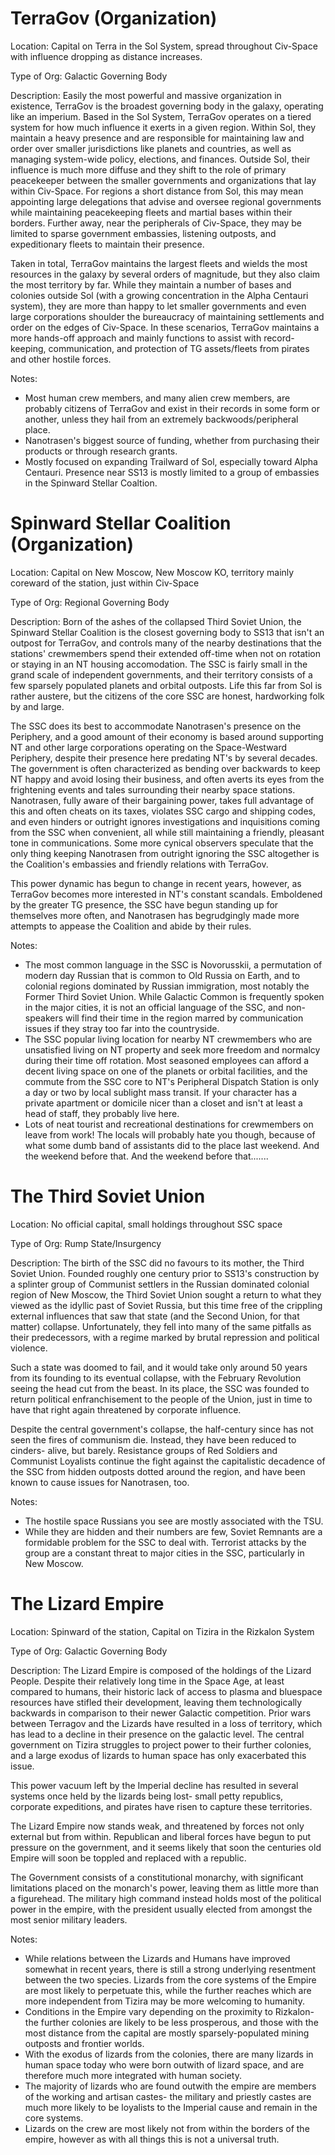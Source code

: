 # TerraGov (Organization)

Location: Capital on Terra in the Sol System, spread throughout Civ-Space with influence dropping as distance increases.

Type of Org: Galactic Governing Body

Description: Easily the most powerful and massive organization in existence, TerraGov is the broadest governing body in the galaxy, operating like an imperium. Based in the Sol System, TerraGov operates on a tiered system for how much influence it exerts in a given region. Within Sol, they maintain a heavy presence and are responsible for maintaining law and order over smaller jurisdictions like planets and countries, as well as managing system-wide policy, elections, and finances. Outside Sol, their influence is much more diffuse and they shift to the role of primary peacekeeper between the smaller governments and organizations that lay within Civ-Space. For regions a short distance from Sol, this may mean appointing large delegations that advise and oversee regional governments while maintaining peacekeeping fleets and martial bases within their borders. Further away, near the peripherals of Civ-Space, they may be limited to sparse government embassies, listening outposts, and expeditionary fleets to maintain their presence.

Taken in total, TerraGov maintains the largest fleets and wields the most resources in the galaxy by several orders of magnitude, but they also claim the most territory by far. While they maintain a number of bases and colonies outside Sol (with a growing concentration in the Alpha Centauri system), they are more than happy to let smaller governments and even large corporations shoulder the bureaucracy of maintaining settlements and order on the edges of Civ-Space. In these scenarios, TerraGov maintains a more hands-off approach and mainly functions to assist with record-keeping, communication, and protection of TG assets/fleets from pirates and other hostile forces.

Notes:

* Most human crew members, and many alien crew members, are probably citizens of TerraGov and exist in their records in some form or another, unless they hail from an extremely backwoods/peripheral place.
* Nanotrasen's biggest source of funding, whether from purchasing their products or through research grants.
* Mostly focused on expanding Trailward of Sol, especially toward Alpha Centauri. Presence near SS13 is mostly limited to a group of embassies in the Spinward Stellar Coaltion.


# Spinward Stellar Coalition (Organization)

Location: Capital on New Moscow, New Moscow KO, territory mainly coreward of the station, just within Civ-Space

Type of Org: Regional Governing Body

Description: Born of the ashes of the collapsed Third Soviet Union, the Spinward Stellar Coalition is the closest governing body to SS13 that isn't an outpost for TerraGov, and controls many of the nearby destinations that the stations' crewmembers spend their extended off-time when not on rotation or staying in an NT housing accomodation. The SSC is fairly small in the grand scale of independent governments, and their territory consists of a few sparsely populated planets and orbital outposts. Life this far from Sol is rather austere, but the citizens of the core SSC are honest, hardworking folk by and large.

The SSC does its best to accommodate Nanotrasen's presence on the Periphery, and a good amount of their economy is based around supporting NT and other large corporations operating on the Space-Westward Periphery, despite their presence here predating NT's by several decades. The government is often characterized as bending over backwards to keep NT happy and avoid losing their business, and often averts its eyes from the frightening events and tales surrounding their nearby space stations. Nanotrasen, fully aware of their bargaining power, takes full advantage of this and often cheats on its taxes, violates SSC cargo and shipping codes, and even hinders or outright ignores investigations and inquisitions coming from the SSC when convenient, all while still maintaining a friendly, pleasant tone in communications. Some more cynical observers speculate that the only thing keeping Nanotrasen from outright ignoring the SSC altogether is the Coalition's embassies and friendly relations with TerraGov.

This power dynamic has begun to change in recent years, however, as TerraGov becomes more interested in NT's constant scandals. Emboldened by the greater TG presence, the SSC have begun standing up for themselves more often, and Nanotrasen has begrudgingly made more attempts to appease the Coalition and abide by their rules.

Notes:
* The most common language in the SSC is Novorusskii, a permutation of modern day Russian that is common to Old Russia on Earth, and to colonial regions dominated by Russian immigration, most notably the Former Third Soviet Union. While Galactic Common is frequently spoken in the major cities, it is not an official language of the SSC, and non-speakers will find their time in the region marred by communication issues if they stray too far into the countryside.
* The SSC popular living location for nearby NT crewmembers who are unsatisfied living on NT property and seek more freedom and normalcy during their time off rotation. Most seasoned employees can afford a decent living space on one of the planets or orbital facilities, and the commute from the SSC core to NT's Peripheral Dispatch Station is only a day or two by local sublight mass transit. If your character has a private apartment or domicile nicer than a closet and isn't at least a head of staff, they probably live here.
* Lots of neat tourist and recreational destinations for crewmembers on leave from work! The locals will probably hate you though, because of what some dumb band of assistants did to the place last weekend. And the weekend before that. And the weekend before that.......


# The Third Soviet Union

Location: No official capital, small holdings throughout SSC space

Type of Org: Rump State/Insurgency

Description: The birth of the SSC did no favours to its mother, the Third Soviet Union. Founded roughly one century prior to SS13's construction by a splinter group of Communist settlers in the Russian dominated colonial region of New Moscow, the Third Soviet Union sought a return to what they viewed as the idyllic past of Soviet Russia, but this time free of the crippling external influences that saw that state (and the Second Union, for that matter) collapse. Unfortunately, they fell into many of the same pitfalls as their predecessors, with a regime marked by brutal repression and political violence.

Such a state was doomed to fail, and it would take only around 50 years from its founding to its eventual collapse, with the February Revolution seeing the head cut from the beast. In its place, the SSC was founded to return political enfranchisement to the people of the Union, just in time to have that right again threatened by corporate influence.

Despite the central government's collapse, the half-century since has not seen the fires of communism die. Instead, they have been reduced to cinders- alive, but barely. Resistance groups of Red Soldiers and Communist Loyalists continue the fight against the capitalistic decadence of the SSC from hidden outposts dotted around the region, and have been known to cause issues for Nanotrasen, too.

Notes:
* The hostile space Russians you see are mostly associated with the TSU.
* While they are hidden and their numbers are few, Soviet Remnants are a formidable problem for the SSC to deal with. Terrorist attacks by the group are a constant threat to major cities in the SSC, particularly in New Moscow.

# The Lizard Empire

Location: Spinward of the station, Capital on Tizira in the Rizkalon System

Type of Org: Galactic Governing Body

Description: The Lizard Empire is composed of the holdings of the Lizard People. Despite their relatively long time in the Space Age, at least compared to humans, their historic lack of access to plasma and bluespace resources have stifled their development, leaving them technologically backwards in comparison to their newer Galactic competition. Prior wars between Terragov and the Lizards have resulted in a loss of territory, which has lead to a decline in their presence on the galactic level. The central government on Tizira struggles to project power to their further colonies, and a large exodus of lizards to human space has only exacerbated this issue.

This power vacuum left by the Imperial decline has resulted in several systems once held by the lizards being lost- small petty republics, corporate expeditions, and pirates have risen to capture these territories.

The Lizard Empire now stands weak, and threatened by forces not only external but from within. Republican and liberal forces have begun to put pressure on the government, and it seems likely that soon the centuries old Empire will soon be toppled and replaced with a republic.

The Government consists of a constitutional monarchy, with significant limitations placed on the monarch's power, leaving them as little more than a figurehead. The military high command instead holds most of the political power in the empire, with the president usually elected from amongst the most senior military leaders.

Notes:
* While relations between the Lizards and Humans have improved somewhat in recent years, there is still a strong underlying resentment between the two species. Lizards from the core systems of the Empire are most likely to perpetuate this, while the further reaches which are more independent from Tizira may be more welcoming to humanity.
* Conditions in the Empire vary depending on the proximity to Rizkalon- the further colonies are likely to be less prosperous, and those with the most distance from the capital are mostly sparsely-populated mining outposts and frontier worlds.
* With the exodus of lizards from the colonies, there are many lizards in human space today who were born outwith of lizard space, and are therefore much more integrated with human society.
* The majority of lizards who are found outwith the empire are members of the working and artisan castes- the military and priestly castes are much more likely to be loyalists to the Imperial cause and remain in the core systems.
* Lizards on the crew are most likely not from within the borders of the empire, however as with all things this is not a universal truth.